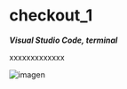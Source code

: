 # checkout_1

***Visual Studio Code, terminal***

xxxxxxxxxxxxx


![imagen](https://previews.123rf.com/images/refluo/refluo1409/refluo140900009/31393362-peque%C3%B1o-diablo.jpg?fj=1)

